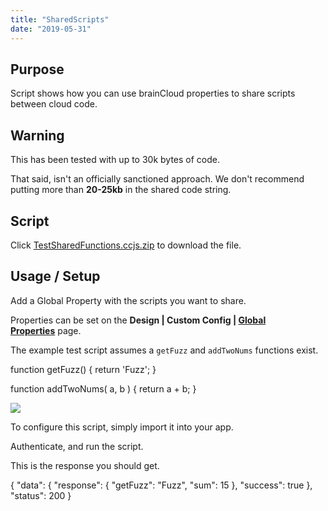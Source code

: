 ```yaml
---
title: "SharedScripts"
date: "2019-05-31"
---
```


## Purpose

Script shows how you can use brainCloud properties to share scripts between cloud code.

## Warning

This has been tested with up to 30k bytes of code.

That said, isn't an officially sanctioned approach. We don't recommend putting more than **20-25kb** in the shared code string.

## Script

Click [TestSharedFunctions.ccjs.zip](images/TestSharedFunctions.ccjs_.zip) to download the file.

## Usage / Setup

Add a Global Property with the scripts you want to share.

Properties can be set on the **Design | Custom Config | [Global Properties](https://portal.braincloudservers.com/admin/dashboard#/development/global-properties)** page.

The example test script assumes a `getFuzz` and `addTwoNums` functions exist.

function getFuzz() {
    return 'Fuzz';
}

function addTwoNums( a, b ) {
    return a + b;
}

![](images/image-1.png)

To configure this script, simply import it into your app.

Authenticate, and run the script.

This is the response you should get.

{
  "data": {
    "response": {
      "getFuzz": "Fuzz",
      "sum": 15
    },
    "success": true
  },
  "status": 200
}
